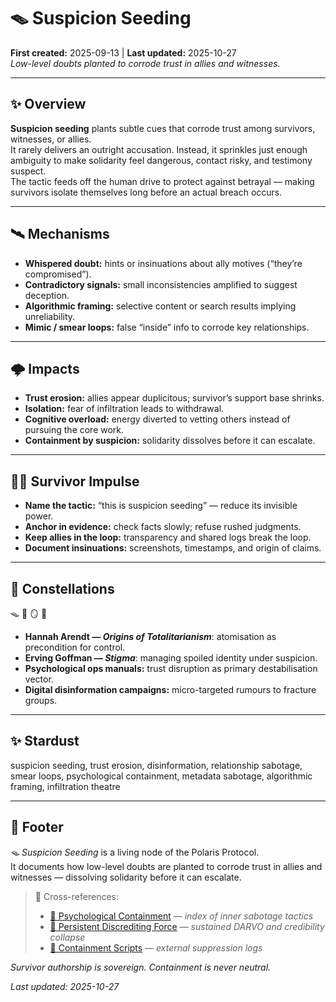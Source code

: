 # 🪤 Suspicion Seeding  
**First created:** 2025-09-13 | **Last updated:** 2025-10-27  
*Low-level doubts planted to corrode trust in allies and witnesses.*  

---

## ✨ Overview  

**Suspicion seeding** plants subtle cues that corrode trust among survivors, witnesses, or allies.  
It rarely delivers an outright accusation. Instead, it sprinkles just enough ambiguity to make solidarity feel dangerous, contact risky, and testimony suspect.  
The tactic feeds off the human drive to protect against betrayal — making survivors isolate themselves long before an actual breach occurs.  

---

## 🛰️ Mechanisms  

- **Whispered doubt:** hints or insinuations about ally motives (“they’re compromised”).  
- **Contradictory signals:** small inconsistencies amplified to suggest deception.  
- **Algorithmic framing:** selective content or search results implying unreliability.  
- **Mimic / smear loops:** false “inside” info to corrode key relationships.  

---

## 🌩️ Impacts  

- **Trust erosion:** allies appear duplicitous; survivor’s support base shrinks.  
- **Isolation:** fear of infiltration leads to withdrawal.  
- **Cognitive overload:** energy diverted to vetting others instead of pursuing the core work.  
- **Containment by suspicion:** solidarity dissolves before it can escalate.  

---

## 🐦‍🔥 Survivor Impulse  

- **Name the tactic:** “this is suspicion seeding” — reduce its invisible power.  
- **Anchor in evidence:** check facts slowly; refuse rushed judgments.  
- **Keep allies in the loop:** transparency and shared logs break the loop.  
- **Document insinuations:** screenshots, timestamps, and origin of claims.  

---

## 🌌 Constellations  

🪤 🧠 🪞 🧿  
- **Hannah Arendt — *Origins of Totalitarianism***: atomisation as precondition for control.  
- **Erving Goffman — *Stigma***: managing spoiled identity under suspicion.  
- **Psychological ops manuals:** trust disruption as primary destabilisation vector.  
- **Digital disinformation campaigns:** micro-targeted rumours to fracture groups.  

---

## ✨ Stardust  

suspicion seeding, trust erosion, disinformation, relationship sabotage, smear loops, psychological containment, metadata sabotage, algorithmic framing, infiltration theatre  

---

## 🏮 Footer  

*🪤 Suspicion Seeding* is a living node of the Polaris Protocol.  
It documents how low-level doubts are planted to corrode trust in allies and witnesses — dissolving solidarity before it can escalate.  

> 📡 Cross-references:
> 
> - [🧠 Psychological Containment](./README.md) — *index of inner sabotage tactics*  
> - [🧿 Persistent Discrediting Force](./🧿_persistent_discrediting_force.md) — *sustained DARVO and credibility collapse*  
> - [🧨 Containment Scripts](../../../Disruption_Kit/Containment_Scripts/README.md) — *external suppression logs*  

*Survivor authorship is sovereign. Containment is never neutral.*  

_Last updated: 2025-10-27_
